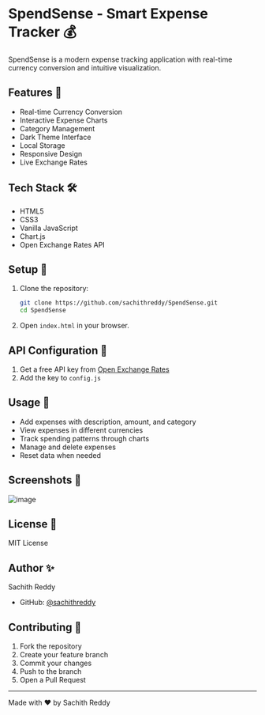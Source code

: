 # SpendSense - Smart Expense Tracker 💰

SpendSense is a modern expense tracking application with real-time currency conversion and intuitive visualization.

## Features 🌟

- Real-time Currency Conversion
- Interactive Expense Charts
- Category Management
- Dark Theme Interface
- Local Storage
- Responsive Design
- Live Exchange Rates

## Tech Stack 🛠

- HTML5
- CSS3
- Vanilla JavaScript
- Chart.js
- Open Exchange Rates API

## Setup 🚀

1. Clone the repository:    
   ```bash
   git clone https://github.com/sachithreddy/SpendSense.git
   cd SpendSense
   ```


2. Open `index.html` in your browser.

## API Configuration 🔑

1. Get a free API key from [Open Exchange Rates](https://openexchangerates.org/)
2. Add the key to `config.js`

## Usage 📱

- Add expenses with description, amount, and category
- View expenses in different currencies
- Track spending patterns through charts
- Manage and delete expenses
- Reset data when needed

## Screenshots 📸

![image](image.png)

## License 📄

MIT License

## Author ✨


Sachith Reddy
- GitHub: [@sachithreddy](https://github.com/sachithreddy)



## Contributing 🤝

1. Fork the repository
2. Create your feature branch
3. Commit your changes
4. Push to the branch
5. Open a Pull Request

---
Made with ❤️ by Sachith Reddy

    


